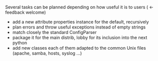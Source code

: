 Several tasks can be planned depending on how useful it is to users ( <- feedback welcome)

  * add a new attribute properties instance for the default, recursively
  * plan errors and throw useful exceptions instead of empty strings
  * match closely the standard ConfigParser
  * package it for the main distrib, lobby for its inclusion into the next python
  * add new classes each of them adapted to the common Unix files (apache, samba, hosts, syslog ...)